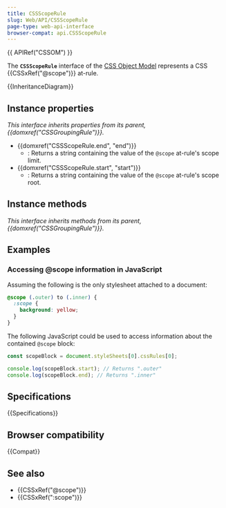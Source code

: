 ```yaml
---
title: CSSScopeRule
slug: Web/API/CSSScopeRule
page-type: web-api-interface
browser-compat: api.CSSScopeRule
---
```


{{ APIRef("CSSOM") }}

The **`CSSScopeRule`** interface of the [CSS Object Model](/en-US/docs/Web/API/CSS_Object_Model) represents a CSS {{CSSxRef("@scope")}} at-rule.

{{InheritanceDiagram}}

## Instance properties

_This interface inherits properties from its parent, {{domxref("CSSGroupingRule")}}._

- {{domxref("CSSScopeRule.end", "end")}}
  - : Returns a string containing the value of the `@scope` at-rule's scope limit.
- {{domxref("CSSScopeRule.start", "start")}}
  - : Returns a string containing the value of the `@scope` at-rule's scope root.

## Instance methods

_This interface inherits methods from its parent, {{domxref("CSSGroupingRule")}}._

## Examples

### Accessing @scope information in JavaScript

Assuming the following is the only stylesheet attached to a document:

```css
@scope (.outer) to (.inner) {
  :scope {
    background: yellow;
  }
}
```

The following JavaScript could be used to access information about the contained `@scope` block:

```js
const scopeBlock = document.styleSheets[0].cssRules[0];

console.log(scopeBlock.start); // Returns ".outer"
console.log(scopeBlock.end); // Returns ".inner"
```

## Specifications

{{Specifications}}

## Browser compatibility

{{Compat}}

## See also

- {{CSSxRef("@scope")}}
- {{CSSxRef(":scope")}}
